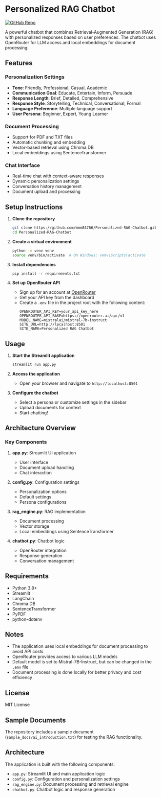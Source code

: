 # Personalized RAG Chatbot

[![GitHub Repo](https://img.shields.io/badge/GitHub-Repo-blue?logo=github)](https://github.com/mmm84766/Personalized-RAG-Chatbot)

A powerful chatbot that combines Retrieval-Augmented Generation (RAG) with personalized responses based on user preferences. The chatbot uses OpenRouter for LLM access and local embeddings for document processing.

## Features

### Personalization Settings
- **Tone**: Friendly, Professional, Casual, Academic
- **Communication Goal**: Educate, Entertain, Inform, Persuade
- **Response Length**: Brief, Detailed, Comprehensive
- **Response Style**: Storytelling, Technical, Conversational, Formal
- **Language Preference**: Multiple language support
- **User Persona**: Beginner, Expert, Young Learner

### Document Processing
- Support for PDF and TXT files
- Automatic chunking and embedding
- Vector-based retrieval using Chroma DB
- Local embeddings using SentenceTransformer

### Chat Interface
- Real-time chat with context-aware responses
- Dynamic personalization settings
- Conversation history management
- Document upload and processing

## Setup Instructions

1. **Clone the repository**
   ```bash
   git clone https://github.com/mmm84766/Personalized-RAG-Chatbot.git
   cd Personalized-RAG-Chatbot
   ```

2. **Create a virtual environment**
   ```bash
   python -m venv venv
   source venv/bin/activate  # On Windows: venv\Scripts\activate
   ```

3. **Install dependencies**
   ```bash
   pip install -r requirements.txt
   ```

4. **Set up OpenRouter API**
   - Sign up for an account at [OpenRouter](https://openrouter.ai/)
   - Get your API key from the dashboard
   - Create a `.env` file in the project root with the following content:
     ```
     OPENROUTER_API_KEY=your_api_key_here
     OPENROUTER_API_BASE=https://openrouter.ai/api/v1
     MODEL_NAME=mistralai/mistral-7b-instruct
     SITE_URL=http://localhost:8501
     SITE_NAME=Personalized RAG Chatbot
     ```

## Usage

1. **Start the Streamlit application**
   ```bash
   streamlit run app.py
   ```

2. **Access the application**
   - Open your browser and navigate to `http://localhost:8501`

3. **Configure the chatbot**
   - Select a persona or customize settings in the sidebar
   - Upload documents for context
   - Start chatting!

## Architecture Overview

### Key Components

1. **app.py**: Streamlit UI application
   - User interface
   - Document upload handling
   - Chat interaction

2. **config.py**: Configuration settings
   - Personalization options
   - Default settings
   - Persona configurations

3. **rag_engine.py**: RAG implementation
   - Document processing
   - Vector storage
   - Local embeddings using SentenceTransformer

4. **chatbot.py**: Chatbot logic
   - OpenRouter integration
   - Response generation
   - Conversation management

## Requirements

- Python 3.8+
- Streamlit
- LangChain
- Chroma DB
- SentenceTransformer
- PyPDF
- python-dotenv

## Notes

- The application uses local embeddings for document processing to avoid API costs
- OpenRouter provides access to various LLM models
- Default model is set to Mistral-7B-Instruct, but can be changed in the `.env` file
- Document processing is done locally for better privacy and cost efficiency

## License

MIT License

## Sample Documents

The repository includes a sample document (`sample_docs/ai_introduction.txt`) for testing the RAG functionality.

## Architecture

The application is built with the following components:

- `app.py`: Streamlit UI and main application logic
- `config.py`: Configuration and personalization settings
- `rag_engine.py`: Document processing and retrieval engine
- `chatbot.py`: Chatbot logic and response generation

